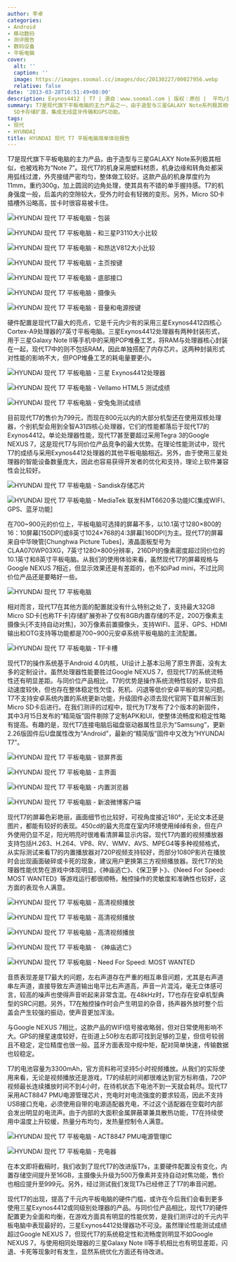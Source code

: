 ```yaml
---
author: 李卓
categories:
- Android
- 移动数码
- 测评报告
- 数码设备
- 平板电脑
cover:
  alt: ''
  caption: ''
  image: https://images.soomal.cc/images/doc/20130227/00027956.webp
  relative: false
date: '2013-03-28T16:51:49+08:00'
description: Exynos4412 | T7 | 源自：www.soomal.com | 版权：原创 |  平均/总评分：00.00/0
summary: T7是现代旗下平板电脑的主力产品之一，由于造型与三星GALAXY Note系列极其相似，也被戏称为“Note 7”。T7采用三星Exynos4412四核心Cortex-A9处理器，7英寸1280×800像素分辨率IPS屏幕，拥有8GB内置存储并支持Micro
  SD卡存储扩展，集成无线蓝牙传输和GPS功能。
tags:
- 现代
- HYUNDAI
title: HYUNDAI 现代 T7 平板电脑简单体验报告
---
```


T7是现代旗下平板电脑的主力产品，由于造型与三星GALAXY Note系列极其相似，也被戏称为“Note 7”。现代T7的机身采用塑料材质，机身边缘和转角处都采用弧线过渡，外壳接缝严密均匀，整体做工较好。这款产品的机身厚度约为11mm，重约300g，加上圆润的边角处理，使其具有不错的单手握持感。T7的机身强度一般，后盖内的空隙较大，受外力时会有轻微的变形。另外，Micro SD卡插槽外沿略高，拔卡时很容易被卡住。



![HYUNDAI 现代 T7 平板电脑 - 包装](https://images.soomal.cc/images/doc/20130227/00027954.webp)



![HYUNDAI 现代 T7 平板电脑 - 和三星P3110大小比较](https://images.soomal.cc/images/doc/20130227/00027957.webp)



![HYUNDAI 现代 T7 平板电脑 - 和昂达V812大小比较](https://images.soomal.cc/images/doc/20130227/00027958.webp)



![HYUNDAI 现代 T7 平板电脑 - 主页按键](https://images.soomal.cc/images/doc/20130227/00027959.webp)



![HYUNDAI 现代 T7 平板电脑 - 底部接口](https://images.soomal.cc/images/doc/20130227/00027960.webp)



![HYUNDAI 现代 T7 平板电脑 - 摄像头](https://images.soomal.cc/images/doc/20130227/00027962.webp)



![HYUNDAI 现代 T7 平板电脑 - 音量和电源按键](https://images.soomal.cc/images/doc/20130227/00027964.webp)



硬件配置是现代T7最大的亮点，它是千元内少有的采用三星Exynos4412四核心Cortex-A9处理器的7英寸平板电脑。三星Exynos4412处理器有两种封装形式，用于三星Galaxy Note II等手机中的采用POP堆叠工艺，将RAM与处理器核心封装在一起，现代T7中的则不包括RAM，因此单独搭配了内存芯片。这两种封装形式对性能的影响不大，但POP堆叠工艺的耗电量要更小。



![HYUNDAI 现代 T7 平板电脑 - 三星 Exynos4412处理器](https://images.soomal.cc/images/doc/20130227/00027967.webp)



![HYUNDAI 现代 T7 平板电脑 - Vellamo HTML5 测试成绩](https://images.soomal.cc/images/doc/20130328/00028970.webp)



![HYUNDAI 现代 T7 平板电脑 - 安兔兔测试成绩](https://images.soomal.cc/images/doc/20130328/00028969.webp)



目前现代T7的售价为799元，而现在800元以内的大部分机型还在使用双核处理器，个别机型会用到全智A31四核心处理器，它们的性能都落后于现代T7的Exynos4412。单论处理器性能，现代T7甚至要超过采用Tegra 3的Google NEXUS 7，这是现代T7与同价位产品竞争的最大优势。在理论性能测试中，现代T7的成绩与采用Exynos4412处理器的其他平板电脑相近。另外，由于使用三星处理器的智能设备数量庞大，因此也容易获得开发者的优化和支持，理论上软件兼容性会比较好。



![HYUNDAI 现代 T7 平板电脑 - Sandisk存储芯片](https://images.soomal.cc/images/doc/20130227/00027968.webp)



![HYUNDAI 现代 T7 平板电脑 - MediaTek 联发科MT6620多功能IC[集成WIFI、GPS、蓝牙功能]](https://images.soomal.cc/images/doc/20130227/00027969.webp)



在700~900元的价位上，平板电脑可选择的屏幕不多，以10.1英寸1280×800的16：10屏幕[150DPI]或8英寸1024×768的4:3屏幕[160DPI]为主。现代T7的屏幕来自中华映管[Chunghwa Picture Tubes]，液晶面板型号为CLAA070WP03XG，7英寸1280×800分辨率，216DPI的像素密度超过同价位的10.1英寸和8英寸平板电脑。从我们的使用体验来看，虽然现代T7的屏幕规格与Google NEXUS 7相近，但显示效果还是有差距的，也不如iPad mini，不过比同价位产品还是要略好一些。



![HYUNDAI 现代 T7 平板电脑](https://images.soomal.cc/images/doc/20130227/00027956.webp)



相对而言，现代T7在其他方面的配置就没有什么特别之处了，支持最大32GB Micro SD卡[也称TF卡]存储扩展弥补了仅有8GB内置存储的不足，200万像素主摄像头[不支持自动对焦]，30万像素前置摄像头，支持WIFI、蓝牙、GPS、HDMI输出和OTG支持等功能都是700~900元安卓系统平板电脑的主流配置。



![HYUNDAI 现代 T7 平板电脑 - TF卡槽](https://images.soomal.cc/images/doc/20130227/00027963.webp)



现代T7的操作系统基于Android 4.0内核，UI设计上基本沿用了原生界面，没有太多的定制设计。虽然处理器性能要胜过Google NEXUS 7，但现代T7的系统流畅性还有明显差距。与同价位产品相比，T7的优势是操作系统流畅性较好，软件启动速度较快，但也存在整体稳定性欠佳，死机、闪退等低价安卓平板的常见问题。T7不支持安卓系统内置的系统更新功能，升级固件必须去现代官网下载并解压到Micro SD卡后进行。在我们测评的过程中，现代为T7发布了2个版本的新固件，其中3月15日发布的“精简版”固件剔除了定制APK和UI，使整体流畅度和稳定性略有提高。有趣的是，现代T7连接电脑后磁盘驱动器属性显示为“Samsung”，更新2.26版固件后U盘属性改为“Android”，最新的“精简版”固件中又改为“HYUNDAI T7”。



![HYUNDAI 现代 T7 平板电脑 - 锁屏界面](https://images.soomal.cc/images/doc/20130328/00028971.webp)



![HYUNDAI 现代 T7 平板电脑 - 主界面](https://images.soomal.cc/images/doc/20130328/00028972.webp)



![HYUNDAI 现代 T7 平板电脑 - 内置浏览器](https://images.soomal.cc/images/doc/20130328/00028973.webp)



![HYUNDAI 现代 T7 平板电脑 - 新浪微博客户端](https://images.soomal.cc/images/doc/20130328/00028974.webp)



现代T7的屏幕色彩艳丽，画面细节也比较好，可视角度接近180°，无论文本还是图片，都能有较好的表现。450cd的最大亮度在室内环境使用绰绰有余，但在户外使用仍显不足，阳光明亮时很难看清屏幕显示内容。现代T7内置的视频播放器支持包括H.263、H.264、VP8、RV、WMV、AVS、MPEG4等多种视频格式，从实际测试来看T7的内置播放器对720P视频支持较好，而部分1080P影片在播放时会出现画面破碎或卡死的现象，建议用户更换第三方视频播放器。现代T7的处理器性能优势在游戏中体现明显，《神庙逃亡》、《保卫萝卜》、《Need For Speed: MOST WANTED》等游戏运行都很顺畅，触控操作的灵敏度和准确性也较好，这方面的表现令人满意。



![HYUNDAI 现代 T7 平板电脑 - 高清视频播放](https://images.soomal.cc/images/doc/20130328/00028975.webp)



![HYUNDAI 现代 T7 平板电脑 - 高清视频播放](https://images.soomal.cc/images/doc/20130328/00028976.webp)



![HYUNDAI 现代 T7 平板电脑 - 高清视频播放](https://images.soomal.cc/images/doc/20130328/00028977.webp)



![HYUNDAI 现代 T7 平板电脑 - 《神庙逃亡》](https://images.soomal.cc/images/doc/20130328/00028978.webp)



![HYUNDAI 现代 T7 平板电脑 - Need For Speed: MOST WANTED](https://images.soomal.cc/images/doc/20130328/00028979.webp)



音质表现差是T7最大的问题，左右声道存在严重的相互串音问题，尤其是右声道串左声道，直接导致左声道输出电平比右声道高，声音一片混沌，毫无立体感可言，较高的噪声也使得声音听起来非常含混。在48kHz时，T7也存在安卓机型典型的SRC问题。另外，T7在触控操作时会产生明显的杂音，扬声器外放时整个后盖会产生较强的振动，使声音更加浑浊。



与Google NEXUS 7相比，这款产品的WIFI信号接收略弱，但对日常使用影响不大。GPS的搜星速度较好，在街道上50秒左右即可找到足够的卫星，但信号较弱且不稳定，定位精度也很一般。蓝牙方面表现中规中矩，配对简单快速，传输数据也较稳定。



T7的电池容量为3300mAh，官方资料称可坚持5小时视频播放。从我们的实际使用来看，无论是视频播放还是游戏，T7的续航时间都很难达到官方标称值，720P视频最长连续播放时间不到4小时，在待机状态下电池不到一天就会耗尽。现代T7采用ACT8847 PMU电源管理芯片，充电时对电流强度的要求较高，因此不支持USB接口充电，必须使用自带的电源适配器充电，不过这个适配器在空载时内部会发出明显的电流声。由于内部的大面积金属屏蔽罩兼具散热功能，T7在持续使用中温度上升较缓，热量分布均匀，发热量控制令人满意。



![HYUNDAI 现代 T7 平板电脑 - ACT8847 PMU电源管理IC](https://images.soomal.cc/images/doc/20130227/00027971.webp)



![HYUNDAI 现代 T7 平板电脑 - 充电器](https://images.soomal.cc/images/doc/20130227/00027977.webp)



在本文即将截稿时，我们收到了现代T7的改进版T7s，主要硬件配置没有变化，内置存储空间提升至16GB，主摄像头升级为500万像素并支持自动对焦功能，售价也相应提升至999元。另外，经过测试我们发现T7s已经修正了T7的串音问题。



现代T7的出现，提高了千元内平板电脑的硬件门槛，或许在今后我们会看到更多使用三星Exynos4412或同级别处理器的产品。与同价位产品相比，现代T7的硬件配置更为全面和均衡，在游戏方面具有明显的性能优势，是我们测评过的千元内平板电脑中表现最好的，三星Exynos4412处理器功不可没。虽然理论性能测试成绩超过Google NEXUS 7，但现代T7的系统稳定性和流畅度则明显不如Google NEXUS 7，与使用相同处理器的三星Galaxy Note II等手机相比也有明显差距，闪退、卡死等现象时有发生，显然系统优化方面还有待改进。